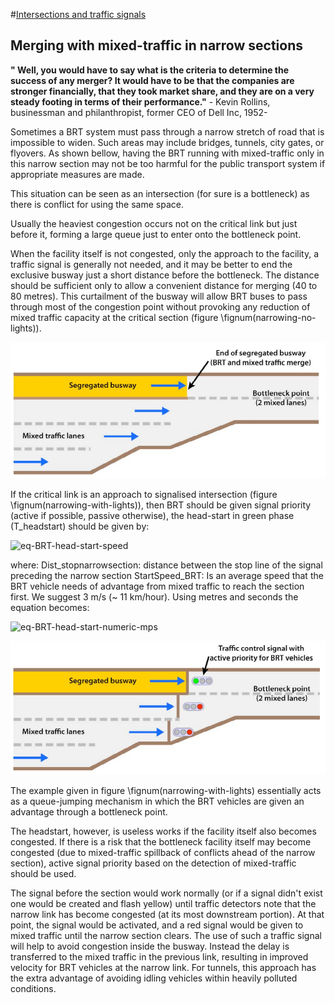#[Intersections and traffic signals](toc.md#toc)

## Merging with mixed-traffic in narrow sections

**" Well, you would have to say what is the criteria to determine the success of any merger? It would have to be that the companies are stronger financially, that they took market share, and they are on a very steady footing in terms of their performance."** - Kevin Rollins, businessman and philanthropist, former CEO of Dell Inc, 1952-


Sometimes a BRT system must pass through a narrow stretch of road that is impossible to widen. Such areas may include bridges, tunnels, city gates, or flyovers. As shown bellow, having the BRT running with mixed-traffic only in this narrow section may not be too harmful for the public transport system if appropriate measures are made.

This situation can be seen as an intersection (for sure is a bottleneck) as there is conflict for using the same space.

Usually the heaviest congestion occurs not on the critical link but just before it, forming a large queue just to enter onto the bottleneck point. 

When the facility itself is not congested, only the approach to the facility, a traffic signal is generally not needed, and it may be better to end the exclusive busway just a short distance before the bottleneck.  The distance should be sufficient only to allow a convenient distance for merging (40 to 80 metres).  This curtailment of the busway will allow BRT buses to pass through most of the congestion point without provoking any reduction of mixed traffic capacity at the critical section (figure \fignum(narrowing-no-lights)).

![narrowing-no-lights](img/before-bridge-3ed9.56.png "In the case of a severe bottleneck point, it may be best to terminate the exclusivity of the busway prior to reaching the bottleneck.")

If the critical link is an approach to signalised intersection (figure \fignum(narrowing-with-lights)), then  BRT should be given signal priority (active if possible, passive otherwise), the head-start in green phase (T_headstart) should be given by:

![eq-BRT-head-start-speed](eq-green-headstartlane-to-narrow-section "T_headstart = {Dist_stoptonarrowsection} over {StartSpeed_BRT}") 

where:
Dist_stopnarrowsection: distance between the stop line of the signal preceding the narrow section
StartSpeed_BRT: Is an average speed that the BRT vehicle needs of advantage from mixed traffic to reach the section first. We suggest 3 m/s (~ 11 km/hour). Using metres and seconds the equation becomes:

![eq-BRT-head-start-numeric-mps](eq-green-headstartlane-to-narrow-section-seconds "T_headstart(seconds) = {Dist_stoptonarrowsection (metres)} over {3}") 

![narrowing-with-lights](img/before-bridge-light-3ed9.57.png "In the case of a severe bottleneck approach with traffic lights, signal priority is to be given to BRT (passive or active)")

The example given in figure \fignum(narrowing-with-lights) essentially acts as a queue-jumping mechanism in which the BRT vehicles are given an advantage through a bottleneck point.

The headstart, however, is useless works if the facility itself also becomes congested.  If there is a risk that the bottleneck facility itself may become congested (due to mixed-traffic spillback of conflicts ahead of the narrow section), active signal priority based on the detection of mixed-traffic should be used. 

The signal before the section would work normally (or if a signal didn't exist one would be created and flash yellow) until traffic detectors note that the narrow link has become congested (at its most downstream portion).  At that point, the signal would be activated, and a red signal would be given to mixed traffic until the narrow section clears. The use of such a traffic signal will help to avoid congestion inside the busway.  Instead the delay is transferred to the mixed traffic in the previous link, resulting in improved velocity for BRT vehicles at the narrow link. For tunnels, this approach has the extra advantage of avoiding idling vehicles within heavily polluted conditions. 


